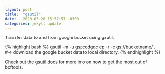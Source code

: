 ```yaml
---
layout: post
title:  "gsutil"
date:   2020-05-28 15:57:57 -0300
categories: jekyll update
---
```

Transfer data to and from google bucket using gsutil.

{% highlight bash %}
gsutil -m -u gspccdgqc cp -r -c gs://bucketname/ .
#=> download the google bucket data to local directory.
{% endhighlight %}

Check out the [gsutil docs][gsutil-docs] for more info on how to get the most out of bcftools. 

[gsutil-docs]:https://cloud.google.com/storage/docs/gsutil/commands/cp

